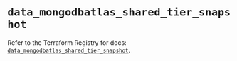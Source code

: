 # `data_mongodbatlas_shared_tier_snapshot`

Refer to the Terraform Registry for docs: [`data_mongodbatlas_shared_tier_snapshot`](https://registry.terraform.io/providers/mongodb/mongodbatlas/1.26.0/docs/data-sources/shared_tier_snapshot).
